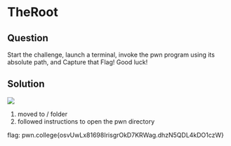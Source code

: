 # TheRoot
## Question
Start the challenge, launch a terminal, invoke the pwn program using its absolute path, and Capture that Flag! Good luck!

## Solution
![](/images/1.jpg)
1. moved to / folder
2. followed instructions to open the pwn directory

flag: pwn.college{osvUwLx81698IrisgrOkD7KRWag.dhzN5QDL4kDO1czW}

